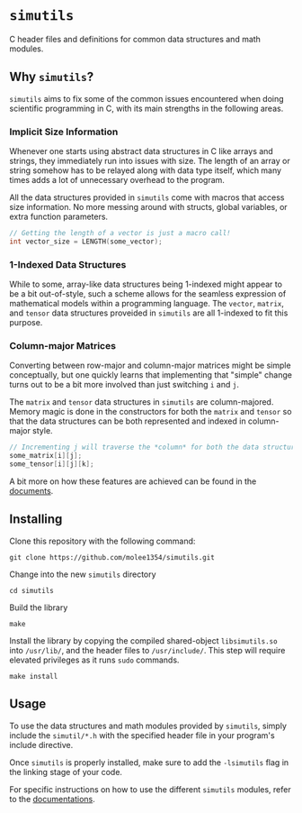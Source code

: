 # `simutils`

C header files and definitions for common data structures and math modules.

## Why `simutils`?

`simutils` aims to fix some of the common issues encountered when doing scientific programming in C, with its main strengths in the following areas.

### Implicit Size Information

Whenever one starts using abstract data structures in C like arrays and strings, they immediately run into issues with size. The length of an array or string somehow has to be relayed along with data type itself, which many times adds a lot of unnecessary overhead to the program.

All the data structures provided in `simutils` come with macros that access size information. No more messing around with structs, global variables, or extra function parameters.

```C
// Getting the length of a vector is just a macro call!
int vector_size = LENGTH(some_vector);
```

### 1-Indexed Data Structures

While to some, array-like data structures being 1-indexed might appear to be a bit out-of-style, such a scheme allows for the seamless expression of mathematical models within a programming language. The `vector`, `matrix`, and `tensor` data structures proveided in `simutils` are all 1-indexed to fit this purpose.

### Column-major Matrices

Converting between row-major and column-major matrices might be simple conceptually, but one quickly learns that implementing that "simple" change turns out to be a bit more involved than just switching `i` and `j`.

The `matrix` and `tensor` data structures in `simutils` are column-majored. Memory magic is done in the constructors for both the `matrix` and `tensor` so that the data structures can be both represented and indexed in column-major style.

```C
// Incrementing j will traverse the *column* for both the data structures.
some_matrix[i][j];
some_tensor[i][j][k];
```

A bit more on how these features are achieved can be found in the [documents](/docs/usage.md).

## Installing

Clone this repository with the following command:

```shell
git clone https://github.com/molee1354/simutils.git
```

Change into the new `simutils` directory

```shell
cd simutils
```

Build the library

```shell
make
```

Install the library by copying the compiled shared-object `libsimutils.so` into `/usr/lib/`, and the header files to `/usr/include/`. This step will require elevated privileges as it runs `sudo` commands.

```shell
make install
```
## Usage

To use the data structures and math modules provided by `simutils`, simply include the `simutil/*.h` with the specified header file in your program's include directive.

Once `simutils` is properly installed, make sure to add the `-lsimutils` flag in the linking stage of your code.

For specific instructions on how to use the different `simutils` modules, refer to the [documentations](docs/usage.md).

